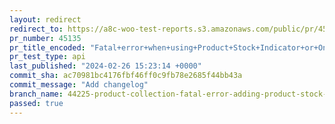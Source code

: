 ```yaml
---
layout: redirect
redirect_to: https://a8c-woo-test-reports.s3.amazonaws.com/public/pr/45135/api/index.html
pr_number: 45135
pr_title_encoded: "Fatal+error+when+using+Product+Stock+Indicator+or+On+Sale+Badge+blocks+on+a+homepage"
pr_test_type: api
last_published: "2024-02-26 15:23:14 +0000"
commit_sha: ac70981bc4176fbf46ff0c9fb78e2685f44bb43a
commit_message: "Add changelog"
branch_name: 44225-product-collection-fatal-error-adding-product-stock-indicator-block-within-product-collection-template
passed: true
---
```

